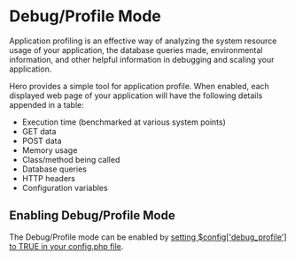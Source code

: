 # Debug/Profile Mode

Application profiling is an effective way of analyzing the system resource usage of your application, the database queries made, environmental information, and other helpful information in debugging and scaling your application.

Hero provides a simple tool for application profile.  When enabled, each displayed web page of your application will have the following details appended in a table:

* Execution time (benchmarked at various system points)
* GET data
* POST data
* Memory usage
* Class/method being called
* Database queries
* HTTP headers
* Configuration variables

## Enabling Debug/Profile Mode

The Debug/Profile mode can be enabled by [setting $config['debug_profile'] to TRUE in your config.php file](/docs/configuration/advanced.md).